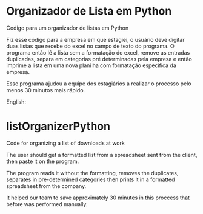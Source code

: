 # Organizador de Lista em Python

Codigo para um organizador de listas em Python

Fiz esse código para a empresa em que estagiei, o usuário deve digitar duas listas que recebe do excel no campo de texto do programa. O programa então lê a lista sem a formatação do excel, remove as entradas duplicadas, separa em categorias pré determinadas pela empresa e então imprime a lista em uma nova planilha com formatação específica da empresa.

Esse programa ajudou a equipe dos estagiários a realizar o processo pelo menos 30 minutos mais rápido.

English:
# listOrganizerPython
Code for organizing a list of downloads at work

The user should get a formatted list from a spreadsheet sent from the client, then paste it on the program.

The program reads it without the formatting, removes the duplicates, separates in pre-determined categories then prints it in a formatted spreadsheet from the company. 

It helped our team to save approximately 30 minutes in this proccess that before was performed manually.
